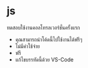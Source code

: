 # js
ทดสอบใช้งานคอลโทรลเวอร์ชั่นครั้งแรก

* คุณสามารถนำโค้ดนี้ไปใช้งานได้ฟรีๆ
* ไม่มีค่าใช้จ่าย
* ฟรี
* แก้ไขบรรทัดนี้ด้วย VS-Code